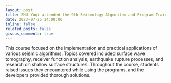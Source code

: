 ```yaml
---
layout: post
title: ZHU Yuqi attended the 9th Seismology Algorithm and Program Training Course held in Hohhot
date: 2023-07-25 14:00:00
inline: false
related_posts: false
giscus_comments: true
---
```


This course focused on the implementation and practical applications of various seismic algorithms. Topics covered included surface wave tomography, receiver function analysis, earthquake rupture processes, and research on shallow surface structures. Throughout the course, students raised issues they encountered while using the programs, and the developers provided thorough solutions.
